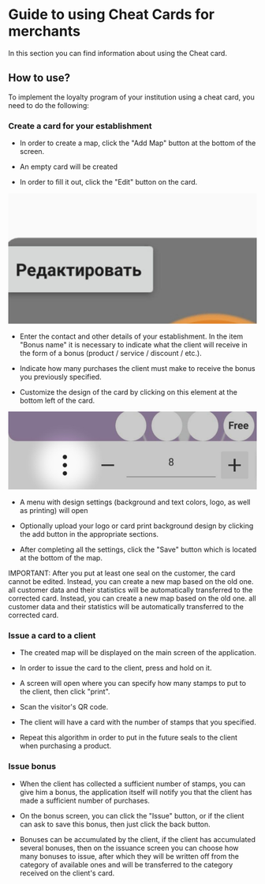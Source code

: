 # Guide to using Cheat Cards for merchants

In this section you can find information about using the Cheat card.

## How to use?

To implement the loyalty program of your institution using a cheat card, you need to do the following:

### Create a card for your establishment

* In order to create a map, click the "Add Map" button at the bottom of the screen.

* An empty card will be created

* In order to fill it out, click the "Edit" button on the card.

![example](../src/GUI/private/resources/help/Help3.jpg)

* Enter the contact and other details of your establishment. In the item "Bonus name" it is necessary to indicate what the client will receive in the form of a bonus (product / service / discount / etc.).

* Indicate how many purchases the client must make to receive the bonus you previously specified.

* Customize the design of the card by clicking on this element at the bottom left of the card.

![example](../src/GUI/private/resources/help/Help2.jpg)

* A menu with design settings (background and text colors, logo, as well as printing) will open

* Optionally upload your logo or card print background design by clicking the add button in the appropriate sections.

* After completing all the settings, click the "Save" button which is located at the bottom of the map.

IMPORTANT: After you put at least one seal on the customer, the card cannot be edited. Instead, you can create a new map based on the old one. all customer data and their statistics will be automatically transferred to the corrected card. Instead, you can create a new map based on the old one. all customer data and their statistics will be automatically transferred to the corrected card.

### Issue a card to a client

* The created map will be displayed on the main screen of the application.

* In order to issue the card to the client, press and hold on it.

* A screen will open where you can specify how many stamps to put to the client, then click "print".

* Scan the visitor's QR code.

* The client will have a card with the number of stamps that you specified.

* Repeat this algorithm in order to put in the future seals to the client when purchasing a product.

### Issue bonus

* When the client has collected a sufficient number of stamps, you can give him a bonus, the application itself will notify you that the client has made a sufficient number of purchases.

* On the bonus screen, you can click the "Issue" button, or if the client can ask to save this bonus, then just click the back button.

* Bonuses can be accumulated by the client, if the client has accumulated several bonuses, then on the issuance screen you can choose how many bonuses to issue, after which they will be written off from the category of available ones and will be transferred to the category received on the client's card.
